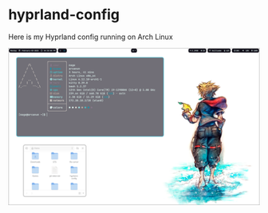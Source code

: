# hyprland-config

Here is my Hyprland config running on Arch Linux

![Screenshot](./images/screenshot.png)
